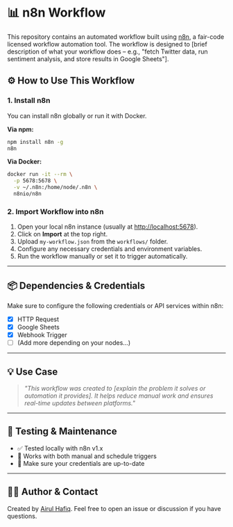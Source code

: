 # 📊 n8n Workflow

This repository contains an automated workflow built using [n8n](https://n8n.io), a fair-code licensed workflow automation tool. The workflow is designed to [brief description of what your workflow does – e.g., "fetch Twitter data, run sentiment analysis, and store results in Google Sheets"].

## ⚙️ How to Use This Workflow

### 1. Install n8n

You can install n8n globally or run it with Docker.

**Via npm:**

```bash
npm install n8n -g
n8n
```

**Via Docker:**

```bash
docker run -it --rm \
  -p 5678:5678 \
  -v ~/.n8n:/home/node/.n8n \
  n8nio/n8n
```

### 2. Import Workflow into n8n

1. Open your local n8n instance (usually at [http://localhost:5678](http://localhost:5678)).
2. Click on **Import** at the top right.
3. Upload `my-workflow.json` from the `workflows/` folder.
4. Configure any necessary credentials and environment variables.
5. Run the workflow manually or set it to trigger automatically.

---

## 📦 Dependencies & Credentials

Make sure to configure the following credentials or API services within n8n:

* [x] HTTP Request
* [x] Google Sheets
* [x] Webhook Trigger
* [ ] (Add more depending on your nodes...)

---

## 💡 Use Case

> *"This workflow was created to \[explain the problem it solves or automation it provides]. It helps reduce manual work and ensures real-time updates between platforms."*
---

## 🧪 Testing & Maintenance

* ✅ Tested locally with n8n v1.x
* 🧰 Works with both manual and schedule triggers
* 🔄 Make sure your credentials are up-to-date

---

## 🙋‍♂️ Author & Contact

Created by [Airul Hafiq](https://github.com/airulhafiq).
Feel free to open an issue or discussion if you have questions.
